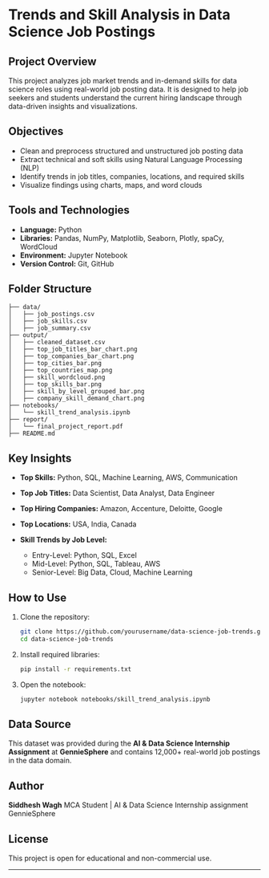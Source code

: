 
# Trends and Skill Analysis in Data Science Job Postings

## Project Overview

This project analyzes job market trends and in-demand skills for data science roles using real-world job posting data. It is designed to help job seekers and students understand the current hiring landscape through data-driven insights and visualizations.

## Objectives

* Clean and preprocess structured and unstructured job posting data
* Extract technical and soft skills using Natural Language Processing (NLP)
* Identify trends in job titles, companies, locations, and required skills
* Visualize findings using charts, maps, and word clouds

## Tools and Technologies

* **Language:** Python
* **Libraries:** Pandas, NumPy, Matplotlib, Seaborn, Plotly, spaCy, WordCloud
* **Environment:** Jupyter Notebook
* **Version Control:** Git, GitHub

## Folder Structure

```
├── data/
│   ├── job_postings.csv
│   ├── job_skills.csv
│   ├── job_summary.csv
├── output/
│   ├── cleaned_dataset.csv
│   ├── top_job_titles_bar_chart.png
│   ├── top_companies_bar_chart.png
│   ├── top_cities_bar.png
│   ├── top_countries_map.png
│   ├── skill_wordcloud.png
│   ├── top_skills_bar.png
│   ├── skill_by_level_grouped_bar.png
│   ├── company_skill_demand_chart.png
├── notebooks/
│   └── skill_trend_analysis.ipynb
├── report/
│   └── final_project_report.pdf
├── README.md
```

## Key Insights

* **Top Skills:** Python, SQL, Machine Learning, AWS, Communication
* **Top Job Titles:** Data Scientist, Data Analyst, Data Engineer
* **Top Hiring Companies:** Amazon, Accenture, Deloitte, Google
* **Top Locations:** USA, India, Canada
* **Skill Trends by Job Level:**

  * Entry-Level: Python, SQL, Excel
  * Mid-Level: Python, SQL, Tableau, AWS
  * Senior-Level: Big Data, Cloud, Machine Learning

## How to Use

1. Clone the repository:

   ```bash
   git clone https://github.com/yourusername/data-science-job-trends.git
   cd data-science-job-trends
   ```

2. Install required libraries:

   ```bash
   pip install -r requirements.txt
   ```

3. Open the notebook:

   ```bash
   jupyter notebook notebooks/skill_trend_analysis.ipynb
   ```

## Data Source

This dataset was provided during the **AI & Data Science Internship Assignment** at **GennieSphere** and contains 12,000+ real-world job postings in the data domain.

## Author

**Siddhesh Wagh**
MCA Student | AI & Data Science Internship assignment
GennieSphere

## License

This project is open for educational and non-commercial use.

---


